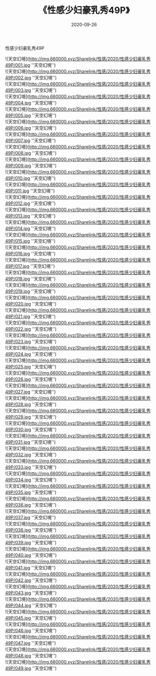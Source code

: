 ﻿---
layout: post
title:  《性感少妇豪乳秀49P》
date:   2020-09-26
img: http://img.660000.xyz/Sharelink/性感/2020/性感少妇豪乳秀49P/000.jpg
categories: [美女, 性感, 泳衣]
---

性感少妇豪乳秀49P



![天空幻境](http://img.660000.xyz/Sharelink/性感/2020/性感少妇豪乳秀49P/001.jpg ''天空幻境'') <br>
![天空幻境](http://img.660000.xyz/Sharelink/性感/2020/性感少妇豪乳秀49P/002.jpg ''天空幻境'') <br>
![天空幻境](http://img.660000.xyz/Sharelink/性感/2020/性感少妇豪乳秀49P/003.jpg ''天空幻境'') <br>
![天空幻境](http://img.660000.xyz/Sharelink/性感/2020/性感少妇豪乳秀49P/004.jpg ''天空幻境'') <br>
![天空幻境](http://img.660000.xyz/Sharelink/性感/2020/性感少妇豪乳秀49P/005.jpg ''天空幻境'') <br>
![天空幻境](http://img.660000.xyz/Sharelink/性感/2020/性感少妇豪乳秀49P/006.jpg ''天空幻境'') <br>
![天空幻境](http://img.660000.xyz/Sharelink/性感/2020/性感少妇豪乳秀49P/007.jpg ''天空幻境'') <br>
![天空幻境](http://img.660000.xyz/Sharelink/性感/2020/性感少妇豪乳秀49P/008.jpg ''天空幻境'') <br>
![天空幻境](http://img.660000.xyz/Sharelink/性感/2020/性感少妇豪乳秀49P/009.jpg ''天空幻境'') <br>
![天空幻境](http://img.660000.xyz/Sharelink/性感/2020/性感少妇豪乳秀49P/010.jpg ''天空幻境'') <br>
![天空幻境](http://img.660000.xyz/Sharelink/性感/2020/性感少妇豪乳秀49P/011.jpg ''天空幻境'') <br>
![天空幻境](http://img.660000.xyz/Sharelink/性感/2020/性感少妇豪乳秀49P/012.jpg ''天空幻境'') <br>
![天空幻境](http://img.660000.xyz/Sharelink/性感/2020/性感少妇豪乳秀49P/013.jpg ''天空幻境'') <br>
![天空幻境](http://img.660000.xyz/Sharelink/性感/2020/性感少妇豪乳秀49P/014.jpg ''天空幻境'') <br>
![天空幻境](http://img.660000.xyz/Sharelink/性感/2020/性感少妇豪乳秀49P/015.jpg ''天空幻境'') <br>
![天空幻境](http://img.660000.xyz/Sharelink/性感/2020/性感少妇豪乳秀49P/016.jpg ''天空幻境'') <br>
![天空幻境](http://img.660000.xyz/Sharelink/性感/2020/性感少妇豪乳秀49P/017.jpg ''天空幻境'') <br>
![天空幻境](http://img.660000.xyz/Sharelink/性感/2020/性感少妇豪乳秀49P/018.jpg ''天空幻境'') <br>
![天空幻境](http://img.660000.xyz/Sharelink/性感/2020/性感少妇豪乳秀49P/019.jpg ''天空幻境'') <br>
![天空幻境](http://img.660000.xyz/Sharelink/性感/2020/性感少妇豪乳秀49P/020.jpg ''天空幻境'') <br>
![天空幻境](http://img.660000.xyz/Sharelink/性感/2020/性感少妇豪乳秀49P/021.jpg ''天空幻境'') <br>
![天空幻境](http://img.660000.xyz/Sharelink/性感/2020/性感少妇豪乳秀49P/022.jpg ''天空幻境'') <br>
![天空幻境](http://img.660000.xyz/Sharelink/性感/2020/性感少妇豪乳秀49P/023.jpg ''天空幻境'') <br>
![天空幻境](http://img.660000.xyz/Sharelink/性感/2020/性感少妇豪乳秀49P/024.jpg ''天空幻境'') <br>
![天空幻境](http://img.660000.xyz/Sharelink/性感/2020/性感少妇豪乳秀49P/025.jpg ''天空幻境'') <br>
![天空幻境](http://img.660000.xyz/Sharelink/性感/2020/性感少妇豪乳秀49P/026.jpg ''天空幻境'') <br>
![天空幻境](http://img.660000.xyz/Sharelink/性感/2020/性感少妇豪乳秀49P/027.jpg ''天空幻境'') <br>
![天空幻境](http://img.660000.xyz/Sharelink/性感/2020/性感少妇豪乳秀49P/028.jpg ''天空幻境'') <br>
![天空幻境](http://img.660000.xyz/Sharelink/性感/2020/性感少妇豪乳秀49P/029.jpg ''天空幻境'') <br>
![天空幻境](http://img.660000.xyz/Sharelink/性感/2020/性感少妇豪乳秀49P/030.jpg ''天空幻境'') <br>
![天空幻境](http://img.660000.xyz/Sharelink/性感/2020/性感少妇豪乳秀49P/031.jpg ''天空幻境'') <br>
![天空幻境](http://img.660000.xyz/Sharelink/性感/2020/性感少妇豪乳秀49P/032.jpg ''天空幻境'') <br>
![天空幻境](http://img.660000.xyz/Sharelink/性感/2020/性感少妇豪乳秀49P/033.jpg ''天空幻境'') <br>
![天空幻境](http://img.660000.xyz/Sharelink/性感/2020/性感少妇豪乳秀49P/034.jpg ''天空幻境'') <br>
![天空幻境](http://img.660000.xyz/Sharelink/性感/2020/性感少妇豪乳秀49P/035.jpg ''天空幻境'') <br>
![天空幻境](http://img.660000.xyz/Sharelink/性感/2020/性感少妇豪乳秀49P/036.jpg ''天空幻境'') <br>
![天空幻境](http://img.660000.xyz/Sharelink/性感/2020/性感少妇豪乳秀49P/037.jpg ''天空幻境'') <br>
![天空幻境](http://img.660000.xyz/Sharelink/性感/2020/性感少妇豪乳秀49P/038.jpg ''天空幻境'') <br>
![天空幻境](http://img.660000.xyz/Sharelink/性感/2020/性感少妇豪乳秀49P/039.jpg ''天空幻境'') <br>
![天空幻境](http://img.660000.xyz/Sharelink/性感/2020/性感少妇豪乳秀49P/040.jpg ''天空幻境'') <br>
![天空幻境](http://img.660000.xyz/Sharelink/性感/2020/性感少妇豪乳秀49P/041.jpg ''天空幻境'') <br>
![天空幻境](http://img.660000.xyz/Sharelink/性感/2020/性感少妇豪乳秀49P/042.jpg ''天空幻境'') <br>
![天空幻境](http://img.660000.xyz/Sharelink/性感/2020/性感少妇豪乳秀49P/043.jpg ''天空幻境'') <br>
![天空幻境](http://img.660000.xyz/Sharelink/性感/2020/性感少妇豪乳秀49P/044.jpg ''天空幻境'') <br>
![天空幻境](http://img.660000.xyz/Sharelink/性感/2020/性感少妇豪乳秀49P/045.jpg ''天空幻境'') <br>
![天空幻境](http://img.660000.xyz/Sharelink/性感/2020/性感少妇豪乳秀49P/046.jpg ''天空幻境'') <br>
![天空幻境](http://img.660000.xyz/Sharelink/性感/2020/性感少妇豪乳秀49P/047.jpg ''天空幻境'') <br>
![天空幻境](http://img.660000.xyz/Sharelink/性感/2020/性感少妇豪乳秀49P/048.jpg ''天空幻境'') <br>
![天空幻境](http://img.660000.xyz/Sharelink/性感/2020/性感少妇豪乳秀49P/049.jpg ''天空幻境'') <br>